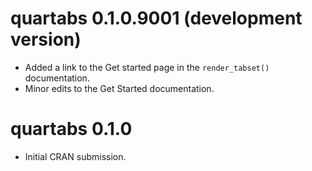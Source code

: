 # quartabs 0.1.0.9001 (development version)

* Added a link to the Get started page in the `render_tabset()` documentation.  
* Minor edits to the Get Started documentation.

# quartabs 0.1.0

* Initial CRAN submission.
